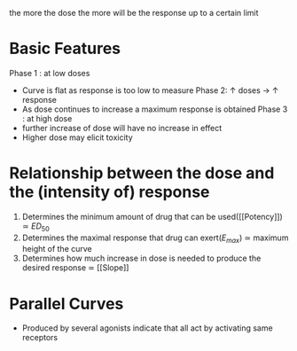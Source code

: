 the more the dose the more will be the response up to a certain limit

# Basic Features

Phase 1 : at low doses
- Curve is flat as response is too low to measure
Phase 2: ↑ doses -> ↑ response
- As dose continues to increase a maximum response is obtained
Phase 3 : at high dose
- further increase of dose will have no increase in effect
- Higher dose may elicit toxicity

# Relationship between the dose and the (intensity of) response 

1. Determines the minimum amount of drug that can be used([[Potency]]) ≃ $ED_{50}$
2. Determines the maximal response that drug can exert($E_{max}$) ≃  maximum height of the curve
3. Determines how much increase in dose is needed to produce the desired response ≃ [[Slope]]

# Parallel Curves
- Produced by several agonists indicate that all act by activating same receptors